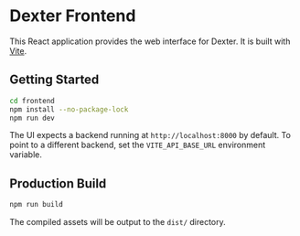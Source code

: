# Dexter Frontend

This React application provides the web interface for Dexter. It is built with [Vite](https://vitejs.dev/).

## Getting Started

```bash
cd frontend
npm install --no-package-lock
npm run dev
```

The UI expects a backend running at `http://localhost:8000` by default. To point to a different backend, set the `VITE_API_BASE_URL` environment variable.

## Production Build

```bash
npm run build
```

The compiled assets will be output to the `dist/` directory.
